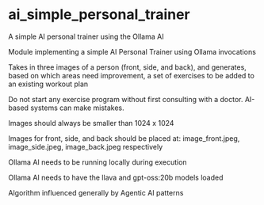 # ai_simple_personal_trainer
A simple AI personal trainer using the Ollama AI



Module implementing a simple AI Personal Trainer using Ollama invocations

Takes in three images of a person (front, side, and back), and generates, based on which areas need improvement, a set of exercises to be added to an existing workout plan

Do not start any exercise program without first consulting with a doctor.  AI-based systems can make mistakes.

Images should always be smaller than 1024 x 1024

Images for front, side, and back should be placed at: image_front.jpeg, image_side.jpeg, image_back.jpeg respectively

Ollama AI needs to be running locally during execution

Ollama AI needs to have the llava and gpt-oss:20b models loaded

Algorithm influenced generally by Agentic AI patterns






